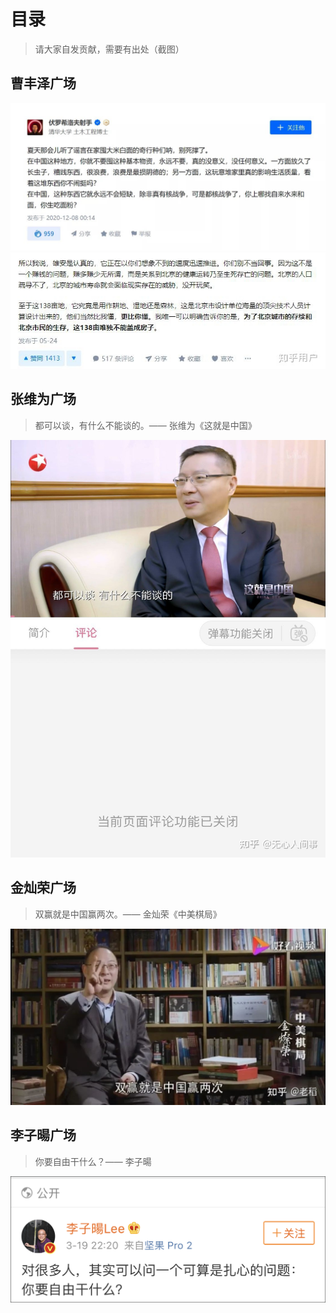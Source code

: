# 目录

> 请大家自发贡献，需要有出处（截图）

## 曹丰泽广场  

![在中国这种地方，不需要囤积基本物资](./在中国这种地方，不需要囤积基本物资.jpg)
![海量专家精确计算](./海专精算比我懂更比你懂.jpg)

## 张维为广场

> 都可以谈，有什么不能谈的。—— 张维为《这就是中国》

![张维为_都可以谈](./张维为_都可以谈.jpg)

## 金灿荣广场

> 双赢就是中国赢两次。—— 金灿荣《中美棋局》

![金灿荣_双赢](./金灿荣_双赢.jpg)

## 李子暘广场

> 你要自由干什么？—— 李子暘

![李子暘论自由](./李子暘论自由.png)
